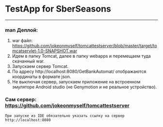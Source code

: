 # TestApp for SberSeasons
***
### man Деплой:
   1. war файл: https://github.com/jokeonmyself/tomcattestserver/blob/master/target/tomcatservlet-1.0-SNAPSHOT.war
   2. Идем в папку Tomcat, далее в папку webapps и перемещаем туда скачанный war.
   3. Запускаем сервер Tomcat.
   4. По адресу http://localhost:8080/GetBankAutomat/ отображаются координаты в формате json.
   5. Не выключая сервер, запускаем приложение на встроенном эмуляторе Android studio (не Genymotion и не реальное устройство).
   
### Сам сервер: https://github.com/jokeonmyself/tomcattestserver

    При запуске из IDE обязательно указать ссылку на сервер http://localhost:8080
